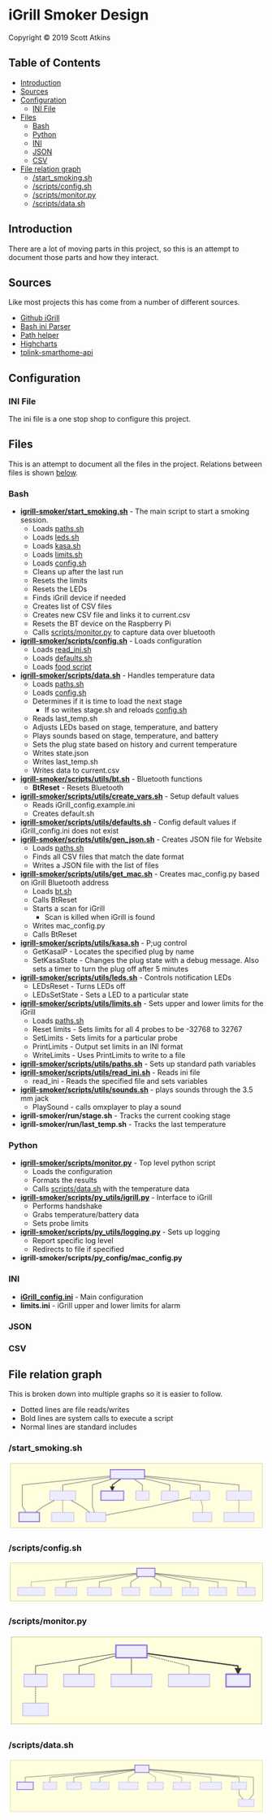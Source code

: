 # iGrill Smoker Design

Copyright &copy; 2019 Scott Atkins
<!-- markdownlint-disable MD033 -->
<h2>Table of Contents</h2>
<!-- markdownlint-enable MD033 -->
<!-- markdownlint-disable MD007 -->
<!-- markdownlint-disable MD010 -->
<!-- @import "[TOC]" {cmd="toc" depthFrom=2 depthTo=6 orderedList=false} -->

<!-- code_chunk_output -->

* [Introduction](#introduction)
* [Sources](#sources)
* [Configuration](#configuration)
	* [INI File](#ini-file)
* [Files](#files)
	* [Bash](#bash)
	* [Python](#python)
	* [INI](#ini)
	* [JSON](#json)
	* [CSV](#csv)
* [File relation graph](#file-relation-graph)
	* [/start_smoking.sh](#start_smokingsh)
	* [/scripts/config.sh](#scriptsconfigsh)
	* [/scripts/monitor.py](#scriptsmonitorpy)
	* [/scripts/data.sh](#scriptsdatash)

<!-- /code_chunk_output -->
<!-- markdownlint-enable MD007 -->
<!-- markdownlint-enable MD010 -->
## Introduction

There are a lot of moving parts in this project, so this is an attempt to document those parts and how they interact.

## Sources

Like most projects this has come from a number of different sources.

* [Github iGrill](https://github.com/kvantetore/igrill)
* [Bash ini Parser](https://github.com/rudimeier/bash_ini_parser)
* [Path helper](https://stackoverflow.com/questions/59895/get-the-source-directory-of-a-bash-script-from-within-the-script-itself)
* [Highcharts](https://www.highcharts.com/)
* [tplink-smarthome-api](https://www.npmjs.com/package/tplink-smarthome-api)

## Configuration

### INI File

The ini file is a one stop shop to configure this project.

## Files

This is an attempt to document all the files in the project.  Relations between files is shown [below](#file-relation-graph).

### Bash

* **[igrill-smoker/start_smoking.sh](../start_smoking.sh)** - The main script to start a smoking session.
  * Loads [paths.sh](../scripts/utils/paths.sh)
  * Loads [leds.sh](../scripts/utils/leds.sh)
  * Loads [kasa.sh](../scripts/utils/kasa.sh)
  * Loads [limits.sh](../scripts/utils/limits.sh)
  * Loads [config.sh](../scripts/config.sh)
  * Cleans up after the last run
  * Resets the limits
  * Resets the LEDs
  * Finds iGrill device if needed
  * Creates list of CSV files
  * Creates new CSV file and links it to current.csv
  * Resets the BT device on the Raspberry Pi
  * Calls [scripts/monitor.py](../scripts/monitor.py) to capture data over bluetooth
* **[igrill-smoker/scripts/config.sh](../scripts/config.sh)** - Loads configuration
  * Loads [read_ini.sh](../scripts/utils/read_ini.sh)
  * Loads [defaults.sh](../scripts/utils/defaults.sh)
  * Loads [food script](../config/stage/)
* **[igrill-smoker/scripts/data.sh](../scripts/data.sh)** - Handles temperature data
  * Loads [paths.sh](../scripts/utils/paths.sh)
  * Loads [config.sh](../scripts/config.sh)
  * Determines if it is time to load the next stage
    * If so writes stage.sh and reloads [config.sh](../scripts/config.sh)
  * Reads last_temp.sh
  * Adjusts LEDs based on stage, temperature, and battery
  * Plays sounds based on stage, temperature, and battery
  * Sets the plug state based on history and current temperature
  * Writes state.json
  * Writes last_temp.sh
  * Writes data to current.csv
* **[igrill-smoker/scripts/utils/bt.sh](../scripts/utils/bt.sh)** - Bluetooth functions
  * **BtReset** - Resets Bluetooth
* **[igrill-smoker/scripts/utils/create_vars.sh](../scripts/utils/create_vars.sh)** - Setup default values
  * Reads iGrill_config.example.ini
  * Creates default.sh
* **[igrill-smoker/scripts/utils/defaults.sh](../scripts/utils/defaults.sh)** - Config default values if iGrill_config.ini does not exist
* **[igrill-smoker/scripts/utils/gen_json.sh](../scripts/utils/gen_json.sh)** - Creates JSON file for Website
  * Loads [paths.sh](../scripts/utils/paths.sh)
  * Finds all CSV files that match the date format
  * Writes a JSON file with the list of files
* **[igrill-smoker/scripts/utils/get_mac.sh](../scripts/utils/get_mac.sh)** - Creates mac_config.py based on iGrill Bluetooth address
  * Loads [bt.sh](../scripts/utils/bt.sh)
  * Calls BtReset
  * Starts a scan for iGrill
    * Scan is killed when iGrill is found
  * Writes mac_config.py
  * Calls BtReset
* **[igrill-smoker/scripts/utils/kasa.sh](../scripts/utils/kasa.sh)** - P;ug control
  * GetKasaIP - Locates the specified plug by name
  * SetKasaState - Changes the plug state with a debug message.  Also sets a timer to turn the plug off after 5 minutes
* **[igrill-smoker/scripts/utils/leds.sh](../scripts/utils/leds.sh)** - Controls notification LEDs
  * LEDsReset - Turns LEDs off
  * LEDsSetState - Sets a LED to a particular state
* **[igrill-smoker/scripts/utils/limits.sh](../scripts/utils/limits.sh)** - Sets upper and lower limits for the iGrill
  * Loads [paths.sh](../scripts/utils/paths.sh)
  * Reset limits - Sets limits for all 4 probes to be -32768 to 32767
  * SetLimits - Sets limits for a particular probe
  * PrintLimits - Output set limits in an INI format
  * WriteLimits - Uses PrintLimits to write to a file
* **[igrill-smoker/scripts/utils/paths.sh](../scripts/utils/paths.sh)** - Sets up standard path variables
* **[igrill-smoker/scripts/utils/read_ini.sh](../scripts/utils/read_ini.sh)** - Reads ini file
  * read_ini - Reads the specified file and sets variables
* **[igrill-smoker/scripts/utils/sounds.sh](../scripts/utils/sounds.sh)** - plays sounds through the 3.5 mm jack
  * PlaySound - calls omxplayer to play a sound
* **igrill-smoker/run/stage.sh** - Tracks the current cooking stage
* **igrill-smoker/run/last_temp.sh** - Tracks the last temperature

### Python

* **[igrill-smoker/scripts/monitor.py](../scripts/monitor.py)** - Top level python script
  * Loads the configuration
  * Formats the results
  * Calls [scripts/data.sh](../scripts/data.sh) with the temperature data
* **[igrill-smoker/scripts/py_utils/igrill.py](../scripts/py_utils/igrill.py)** - Interface to iGrill
  * Performs handshake
  * Grabs temperature/battery data
  * Sets probe limits
* **[igrill-smoker/scripts/py_utils/logging.py](../scripts/py_utils/logging.py)** - Sets up logging
  * Report specific log level
  * Redirects to file if specified
* **igrill-smoker/scripts/py_config/mac_config.py**

### INI

* **[iGrill_config.ini](../config/iGrill_config.example.ini)** - Main configuration
* **limits.ini** - iGrill upper and lower limits for alarm

### JSON

### CSV

## File relation graph

This is broken down into multiple graphs so it is easier to follow.

* Dotted lines are file reads/writes
* Bold lines are system calls to execute a script
* Normal lines are standard includes

### /start_smoking.sh

![start_smoking](assets/start_smoking.svg)

### /scripts/config.sh

![config](assets/config.svg)

### /scripts/monitor.py

![monitor](assets/monitor.svg)

### /scripts/data.sh

![data](assets/data.svg)
